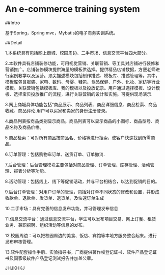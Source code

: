 # An e-commerce training system

##Intro

基于Spring，Spring mvc，Mybatis的电子商务实训系统。

##Detail

1.本系统具有包括网上商城、校园周边、二手市场、信息交流平台四大部分。

2.本软件具有店铺装修功能，可用视觉营销、关联营销、等工具对店铺进行装修和营销推广。店铺装修模块提供海量的模板供选择。提供精品店铺数据，方便老师进行案例教学以及运营。顶尖描述模块包括制作描述、模板库、描述管理等，其中，模板库包含服装、家电、数码、母婴、鞋包、食品保健、户外、化妆、家纺等行业模板。关联营销包括模板库、我的模板以及投放记录。用户通过选择模板、设计模板、选择宝贝投放推广的流程，进行关联营销的设计和实施。可提供现场演示.

3.网上商城具体功能包括“商品展示、商品列表、商品详细信息、商品检索、商品收藏、商品评论.用户可以买家和卖家的身份注册登录。

4.商品列表按商品类别显示商品。商品列表可以显示商品的小图标、商品型号、商品名称及商品价格。

5.商品检索：可对所有商品按商品名、价格等进行搜索，使客户快速找到所需商品。

6.订单管理：包括购物车订单、送货订单、订单撤消.

7.后台管理：后台管理模块主要包括对商品管理、订单管理、库存管理、活动管理、报表分析等功能。

8.活动管理：包括线上、线下等促销活动，并与平台相结合，以达到促销的目的。

9.后台订单管理：对用户订单的管理，包括对订单不同状态的修改和设置，并形成收款单、退款单、发货单、退货单，及快速订单生成

10.二手市场：具有完善的信息发布功能，并可管理发布信息

11.信息交流平台：通过信息交流平台，学生可以发布项目交易、网上订餐、租赁业务、兼职招聘、组织活动等信息的发布。

12.校园周边：可以把校园周边的美食、饭店、宾馆等本地方服务整合起来。进行发布审核管理。

13.软件配套操作手册、实验指导书，厂商提供著作权登记证书、软件产品登记证书及国家级软件产品登记测试报告并加盖公章。

JHJKHKJ